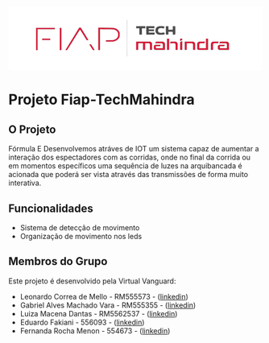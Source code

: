 ![Fiap - TechMahindra](logofigma-Copia.PNG)
# Projeto Fiap-TechMahindra

## O Projeto
Fórmula E 
Desenvolvemos atráves de IOT um sistema capaz de aumentar a interação dos espectadores com as corridas, onde no final da corrida ou em momentos específicos uma sequência de luzes na arquibancada é acionada que poderá ser vista através das transmissões de forma muito interativa.

## Funcionalidades

- Sistema de detecção de movimento
- Organização de movimento nos leds

## Membros do Grupo

Este projeto é desenvolvido pela Virtual Vanguard:

- Leonardo Correa de Mello - RM555573 - ([linkedin](https://www.linkedin.com/in/leocorreamello/))
- Gabriel Alves Machado Vara - RM555355 - ([linkedin](https://www.linkedin.com/in/gabriel-vara/))
- Luiza Macena Dantas - RM5562537 - ([linkedin](https://www.linkedin.com/in/luiza-macena-2a6715283/))
- Eduardo Fakiani - 556093 - ([linkedin](https://www.linkedin.com/in/eduardo-fakiani/))
- Fernanda Rocha Menon - 554673 - ([linkedin](https://www.linkedin.com/in/fernanda-rocha-menon-/))
